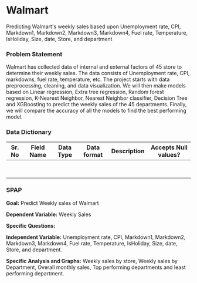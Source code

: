 # Walmart
Predicting Walmart's weekly sales based upon Unemployment rate, CPI, Markdown1, Markdown2, Markdown3, Markdown4, Fuel rate, Temperature, IsHoliday, Size, date, Store, and department

### Problem Statement

Walmart has collected data of internal and external factors of 45 store to determine their weekly sales. The data consists of Unemployment rate, CPI, markdowns, fuel rate, temperature, etc. The project starts with data preprocessing, cleaning, and data visualization. We will then make models based on Linear regression, Extra tree regression, Random forest regression, K-Nearest Neighbor, Nearest Neighbor classifier, Decision Tree and XGBoosting to predict the weekly sales of the 45 departments. Finally, we will compare the accuracy of all the models to find the best performing model.


### Data Dictionary

| Sr. No | Field Name | Data Type | Data format | Description | Accepts Null values? |
| ------ | ------ | ------ | ------ | ------ | ------ |
|  |  |  |  |  |  |
|  |  |  |  |  |  |
|  |  |  |  |  |  |
|  |  |  |  |  |  |
|  |  |  |  |  |  |
|  |  |  |  |  |  |
|  |  |  |  |  |  |
|  |  |  |  |  |  |


### SPAP

**Goal:** Predict Weekly sales of Walmart

**Dependent Variable:** Weekly Sales

**Specific Questions:**

**Independent Variable:** Unemployment rate, CPI, Markdown1, Markdown2, Markdown3, Markdown4, Fuel rate, Temperature, IsHoliday, Size, date, Store, and department.

**Specific Analysis and Graphs:** Weekly sales by store, Weekly sales by Department, Overall monthly sales, Top performing departments and least performing department.
